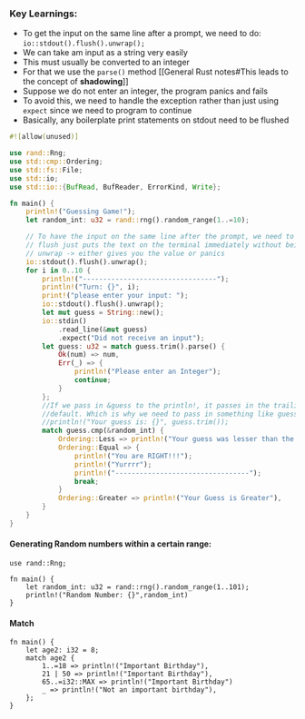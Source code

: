 ### Key Learnings:
- To get the input on the same line after a prompt, we need to do: `io::stdout().flush().unwrap();`
- We can take am input as a string very easily
- This must usually be converted to an integer
- For that we use the `parse()` method [[General Rust notes#This leads to the concept of **shadowing**]]
- Suppose we do not enter an integer, the program panics and fails
- To avoid this, we need to handle the exception rather than just using `expect` since we need to program to continue
- Basically, any boilerplate print statements on stdout need to be flushed

```rust
#![allow(unused)]

use rand::Rng;
use std::cmp::Ordering;
use std::fs::File;
use std::io;
use std::io::{BufRead, BufReader, ErrorKind, Write};

fn main() {
    println!("Guessing Game!");
    let random_int: u32 = rand::rng().random_range(1..=10);

    // To have the input on the same line after the prompt, we need to flush stdout
    // flush just puts the text on the terminal immediately without being buffered
    // unwrap -> either gives you the value or panics
    io::stdout().flush().unwrap();
    for i in 0..10 {
        println!("---------------------------------");
        println!("Turn: {}", i);
        print!("please enter your input: ");
        io::stdout().flush().unwrap();
        let mut guess = String::new();
        io::stdin()
            .read_line(&mut guess)
            .expect("Did not receive an input");
        let guess: u32 = match guess.trim().parse() {
            Ok(num) => num,
            Err(_) => {
                println!("Please enter an Integer");
                continue;
            }
        };
        //If we pass in &guess to the println!, it passes in the trailing \n which read_line adds by
        //default. Which is why we need to pass in something like guess.trim()
        //println!("Your guess is: {}", guess.trim());
        match guess.cmp(&random_int) {
            Ordering::Less => println!("Your guess was lesser than the secret number"),
            Ordering::Equal => {
                println!("You are RIGHT!!!");
                println!("Yurrrr");
                println!("---------------------------------");
                break;
            }
            Ordering::Greater => println!("Your Guess is Greater"),
        }
    }
}
```

#### Generating Random numbers within a certain range:
```
use rand::Rng;

fn main() {
	let random_int: u32 = rand::rng().random_range(1..101);
	println!("Random Number: {}",random_int)
}
```

#### Match 
```
fn main() {
	let age2: i32 = 8;
	match age2 {
		1..=18 => println!("Important Birthday"),
		21 | 50 => println!("Important Birthday"),
		65..=i32::MAX => println!("Important Birthday")
		_ => println!("Not an important birthday"),
	};
}
```
